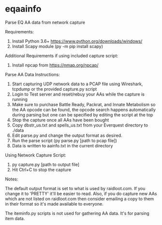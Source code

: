 # eqaainfo
Parse EQ AA data from network capture

Requirements:
1. Install Python 3.6+ https://www.python.org/downloads/windows/
2. Install Scapy module (py -m pip install scapy)

Additional Requirements if using included capture script:
1. Install npcap from https://nmap.org/npcap/

Parse AA Data Instructions:
1. Start capturing UDP network data to a PCAP file using Wireshark, tcpdump or the provided capture.py script
2. Login to Test server and reset/rebuy your AAs while the capture is running
3. Make sure to purchase Battle Ready, Packrat, and Innate Metabolism so the AA opcode can be found, the opcode search happens automatically during parsing but one can be specified by editing the script at the top
4. Stop the capture once all AAs have been bought
5. Copy dbstr_us.txt and spells_us.txt from your Everquest directory to ./data
6. Edit parse.py and change the output format as desired.
7. Run the parse script (py parse.py [path to pcap file])
8. Data is written to aainfo.txt in the current directory

Using Network Capture Script:
1. py capture.py [path to output file]
2. Hit Ctrl+C to stop the capture

Notes:

The default output format is set to what is used by raidloot.com. If you change it to 'PRETTY' it'll be easier to read. Also, if you do capture new AAs which are not listed on raidloot.com then consider emailing a copy to them in their format so it's made available to everyone.

The iteminfo.py scripts is not used for gathering AA data. It's for parsing item data.
